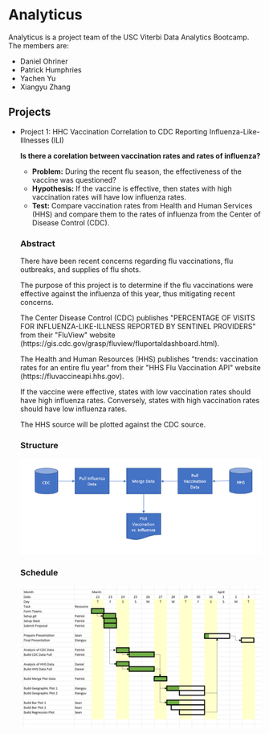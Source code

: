 <h1>Analyticus</h1>
<p>
Analyticus is a project team of the USC Viterbi Data Analytics Bootcamp.</br>
The members are:
</p>
<ul>
<li>Daniel Ohriner</li>
<li>Patrick Humphries</li>
<li>Yachen Yu</li>
<li>Xiangyu Zhang</li>
</ul>
<h2>Projects</h2>
<ul>
<li>Project 1:  HHC Vaccination Correlation to CDC Reporting Influenza-Like-Illnesses (ILI)
<p><b>Is there a corelation between vaccination rates and rates of influenza?</b></p>
<ul>
<li><b>Problem:</b>  During the recent flu season, the effectiveness of the vaccine was questioned?</li>
<li><b>Hypothesis:</b>  If the vaccine is effective, then states with high vaccination rates will have low influenza rates.</li>
<li><b>Test:</b>  Compare vaccination rates from Health and Human Services (HHS) and compare them to the rates of influenza from the Center of Disease Control (CDC).</li>
</ul>
<h3>Abstract</h3>
<p>
There have been recent concerns regarding flu vaccinations, flu outbreaks, and supplies of flu shots.
</p>
<p>
The purpose of this project is to determine if the flu vaccinations were effective against the influenza of this year, thus mitigating recent concerns.
<p>The Center Disease Control (CDC) publishes "PERCENTAGE OF VISITS FOR INFLUENZA-LIKE-ILLNESS REPORTED BY SENTINEL PROVIDERS" 
from their "FluView" website (https://gis.cdc.gov/grasp/fluview/fluportaldashboard.html).
</p>
<p>
The Health and Human Resources (HHS) publishes "trends: vaccination rates for an entire flu year" from their "HHS Flu Vaccination API" website (https://fluvaccineapi.hhs.gov).
</p>
<p>
If the vaccine were effective, states with low vaccination rates should have high influenza rates.  Conversely, states with high vaccination rates should have low influenza rates.  
</p>
<p>
The HHS source will be plotted against the CDC source.  
</p>
<h3>Structure</h3>
<img src="Structure.PNG">
<h3>Schedule</h3>
<img src="Schedule.PNG">
